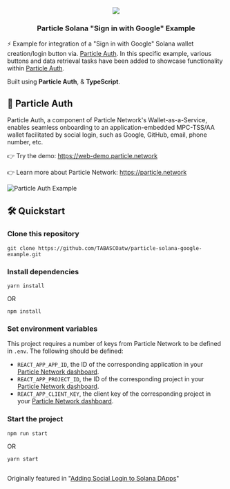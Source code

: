 <div align="center">
  <a href="https://particle.network/">
    <img src="https://i.imgur.com/xmdzXU4.png" />
  </a>
  <h3>
    Particle Solana "Sign in with Google" Example
  </h3>
</div>

⚡️ Example for integration of a "Sign in with Google" Solana wallet creation/login button via. [Particle Auth](https://docs.particle.network/developers/auth-service). In this specific example, various buttons and data retrieval tasks have been added to showcase functionality within [Particle Auth](https://docs.particle.network/developers/auth-service).

Built using **Particle Auth**, & **TypeScript**.

## 🔑 Particle Auth
Particle Auth, a component of Particle Network's Wallet-as-a-Service, enables seamless onboarding to an application-embedded MPC-TSS/AA wallet facilitated by social login, such as Google, GitHub, email, phone number, etc.

👉 Try the demo: https://web-demo.particle.network

👉 Learn more about Particle Network: https://particle.network

![Particle Auth Example](https://i.imgur.com/qgP12ut.png)

## 🛠️ Quickstart

### Clone this repository
```
git clone https://github.com/TABASCOatw/particle-solana-google-example.git
```

### Install dependencies
```
yarn install
```
OR
```
npm install
```

### Set environment variables
This project requires a number of keys from Particle Network to be defined in `.env`. The following should be defined:
- `REACT_APP_APP_ID`, the ID of the corresponding application in your [Particle Network dashboard](https://dashboard.particle.network/#/applications).
- `REACT_APP_PROJECT_ID`, the ID of the corresponding project in your [Particle Network dashboard](https://dashboard.particle.network/#/applications).
-  `REACT_APP_CLIENT_KEY`, the client key of the corresponding project in your [Particle Network dashboard](https://dashboard.particle.network/#/applications).

### Start the project
```
npm run start
```
OR
```
yarn start
```

##
Originally featured in "[Adding Social Login to Solana DApps](https://twitter.com/TABASCOweb3/status/1709900102494777414)"
